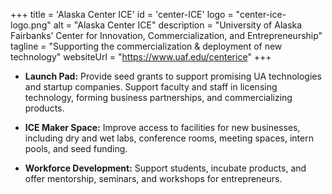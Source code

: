 +++
title = 'Alaska Center ICE'
id = 'center-ICE'
logo = "center-ice-logo.png"
alt = "Alaska Center ICE"
description = "University of Alaska Fairbanks’ Center for Innovation, Commercialization, and Entrepreneurship"
tagline = "Supporting the commercialization & deployment of new technology"
websiteUrl = "https://www.uaf.edu/centerice"
+++

* **Launch Pad:** Provide seed grants to support promising UA technologies and startup companies.
Support faculty and staff in licensing technology, forming business partnerships, and commercializing products.

* **ICE Maker Space:** Improve access to facilities for new businesses, including dry and wet labs, conference rooms, meeting spaces, intern pools, and seed funding.

* **Workforce Development:** Support students, incubate products, and offer mentorship, seminars, and workshops for entrepreneurs.